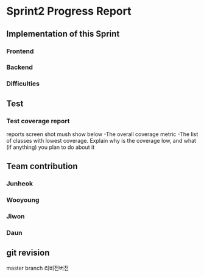 # Sprint2 Progress Report

## Implementation of this Sprint
### Frontend

### Backend

### Difficulties

## Test
### Test coverage report
reports screen shot mush show below
-The overall coverage metric
-The list of classes with lowest coverage. Explain why is the coverage low, and what (if anything) you plan to do about it

## Team contribution
### Junheok
### Wooyoung
### Jiwon
### Daun

## git revision
master branch
리비전버전
